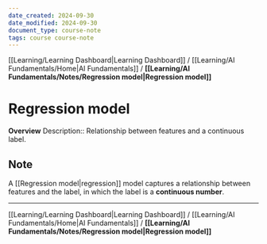 ```yaml
---
date_created: 2024-09-30
date_modified: 2024-09-30
document_type: course-note
tags: course course-note
---
```

[[Learning/Learning Dashboard|Learning Dashboard]] / [[Learning/AI Fundamentals/Home|AI Fundamentals]] / **[[Learning/AI Fundamentals/Notes/Regression model|Regression model]]**
# Regression model
**Overview**
Description:: Relationship between features and a continuous label.

## Note

A [[Regression model|regression]] model captures a relationship between features and the label, in which the label is a **continuous number**.

---
[[Learning/Learning Dashboard|Learning Dashboard]] / [[Learning/AI Fundamentals/Home|AI Fundamentals]] / **[[Learning/AI Fundamentals/Notes/Regression model|Regression model]]**
